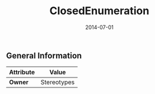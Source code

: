 ﻿---
title: ClosedEnumeration
toc: false
type: specs
date: "2014-07-01"
draft: false
specification: VEC
version: 1.1.1
documentType: "Recommendation"
elementType: Class
classes:
  - ClosedEnumeration
menu_name: vec-1.1.1
---

## General Information

| Attribute               | Value |
|-------------------------|-------|
| **Owner**               | Stereotypes |
